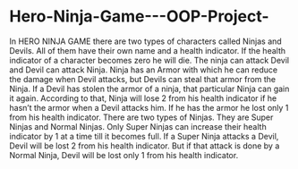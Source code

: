 # Hero-Ninja-Game---OOP-Project-
In HERO NINJA GAME there are two types of characters called Ninjas and Devils. All 
of them have their own name and a health indicator. If the health indicator of a 
character becomes zero he will die. The ninja can attack Devil and Devil can attack 
Ninja. Ninja has an Armor with which he can reduce the damage when Devil attacks, 
but Devils can steal that armor from the Ninja. If a Devil has stolen the armor of a 
ninja, that particular Ninja can gain it again. According to that, Ninja will lose 2 from 
his health indicator if he hasn’t the armor when a Devil attacks him. If he has the 
armor he lost only 1 from his health indicator. There are two types of Ninjas. They 
are Super Ninjas and Normal Ninjas. Only Super Ninjas can increase their health 
indicator by 1 at a time till it becomes full. If a Super Ninja attacks a Devil, Devil will 
be lost 2 from his health indicator. But if that attack is done by a Normal Ninja, Devil 
will be lost only 1 from his health indicator.
